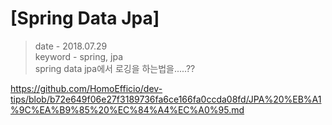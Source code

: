 # [Spring Data Jpa] 
> date - 2018.07.29  
> keyword - spring, jpa  
> spring data jpa에서 로깅을 하는법을.....??




https://github.com/HomoEfficio/dev-tips/blob/b72e649f06e27f3189736fa6ce166fa0ccda08fd/JPA%20%EB%A1%9C%EA%B9%85%20%EC%84%A4%EC%A0%95.md



